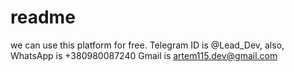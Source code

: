 # readme
we can use this platform for free.
Telegram ID is @Lead_Dev, also, 
WhatsApp is +380980087240
Gmail is artem115.dev@gmail.com
